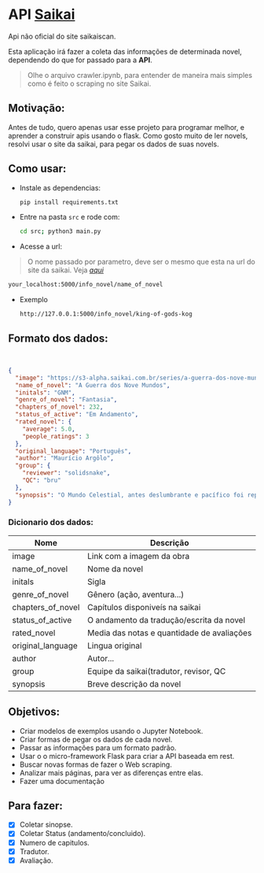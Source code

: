 # API [**Saikai**](https://saikaiscan.com.br/)
Api não oficial do site saikaiscan.

Esta aplicação irá fazer a coleta das informações de determinada novel, dependendo do que for passado para a **API**.
> Olhe o arquivo crawler.ipynb, para entender de maneira mais simples como é feito o scraping no site Saikai.
## Motivação:
Antes de tudo, quero apenas usar esse projeto para programar melhor, e aprender a construir apis usando o flask. Como gosto muito de ler novels, resolvi usar o site da saikai, para pegar os dados de suas novels.
## Como usar:
- Instale as dependencias:
    ```sh
    pip install requirements.txt
    ```
- Entre na pasta `src` e rode com:
    ```sh
    cd src; python3 main.py
    ```
- Acesse a url:
> O nome passado por parametro, deve ser o mesmo que esta na url do site da saikai. Veja [*aqui*](https://saikaiscan.com.br/)

```sh
your_localhost:5000/info_novel/name_of_novel
```

- Exemplo
    ```sh
    http://127.0.0.1:5000/info_novel/king-of-gods-kog
    ```
## Formato dos dados:
```json


{
  "image": "https://s3-alpha.saikai.com.br/series/a-guerra-dos-nove-mundos-gnm.jpg",
  "name_of_novel": "A Guerra dos Nove Mundos",
  "initals": "GNM",
  "genre_of_novel": "Fantasia",
  "chapters_of_novel": 232,
  "status_of_active": "Em Andamento",
  "rated_novel": {
    "average": 5.0,
    "people_ratings": 3
  },
  "original_language": "Português",
  "author": "Maurício Argôlo",
  "group": {
    "reviewer": "solidsnake",
    "QC": "bru"
  },
  "synopsis": "O Mundo Celestial, antes deslumbrante e pacífico foi repentinamente atacado. A paz que perdurou milhões de anos chegou ao fim sendo substituída por morte e destruição. Como último ato de desespero, os príncipes do Mundo Celestial sacrificaram suas vidas para que uma centelha de esperança fosse criada.Em um mundo, a milhões de quilômetros de distância de onde a tragédia aconteceu, a noite estava deslumbrante e bela na qual a lua brilhava magnanimamente no céu estrelado, uma criança acabou de nascer, uma criança mortal que recebeu a última luz de esperança produzida pelos Deuses.Assim começa a história de Sagwa, filha de um Clã Mortal, que vivia uma vida simples e pacífica até que os horrores de uma poderosa guerra alcançaram o seu vilarejo, consequentemente, Sagwa teve seu primeiro contato com os terrores do mundo. Agora, Sagwa precisa encontrar dentro de si a força necessária para superar as dificuldades que lhe foram impostas e pavimentar sua caminhada marcial para então descobrir o quão alto ela pode chegar."
}

```
### Dicionario dos dados:
|Nome|Descrição|
|-|-|
|image|Link com a imagem da obra|
|name_of_novel| Nome da novel|
|initals|Sigla|
|genre_of_novel| Gênero (ação, aventura...)|
|chapters_of_novel| Capítulos disponiveís na saikai|
|status_of_active| O andamento da tradução/escrita da novel|
|rated_novel| Media das notas e quantidade de avaliações|
|original_language| Lingua original|
|author| Autor...|
|group| Equipe da saikai(tradutor, revisor, QC|
|synopsis| Breve descrição da novel|


## Objetivos:
- Criar modelos de exemplos usando o Jupyter Notebook.
- Criar formas de pegar os dados de cada novel.
- Passar as informações para um formato padrão.
- Usar o o micro-framework Flask para criar a API baseada em rest.
- Buscar novas formas de fazer o Web scraping.
- Analizar mais páginas, para ver as diferenças entre elas.
- Fazer uma documentação
## Para fazer:
- [X] Coletar sinopse.
- [X] Coletar Status (andamento/concluido).
- [X] Numero de capitulos.
- [X] Tradutor.
- [X] Avaliação.
